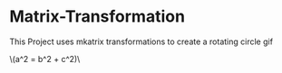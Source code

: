 # Matrix-Transformation

This Project uses mkatrix transformations to create a rotating circle gif


\\(a^2 = b^2 + c^2)\\
